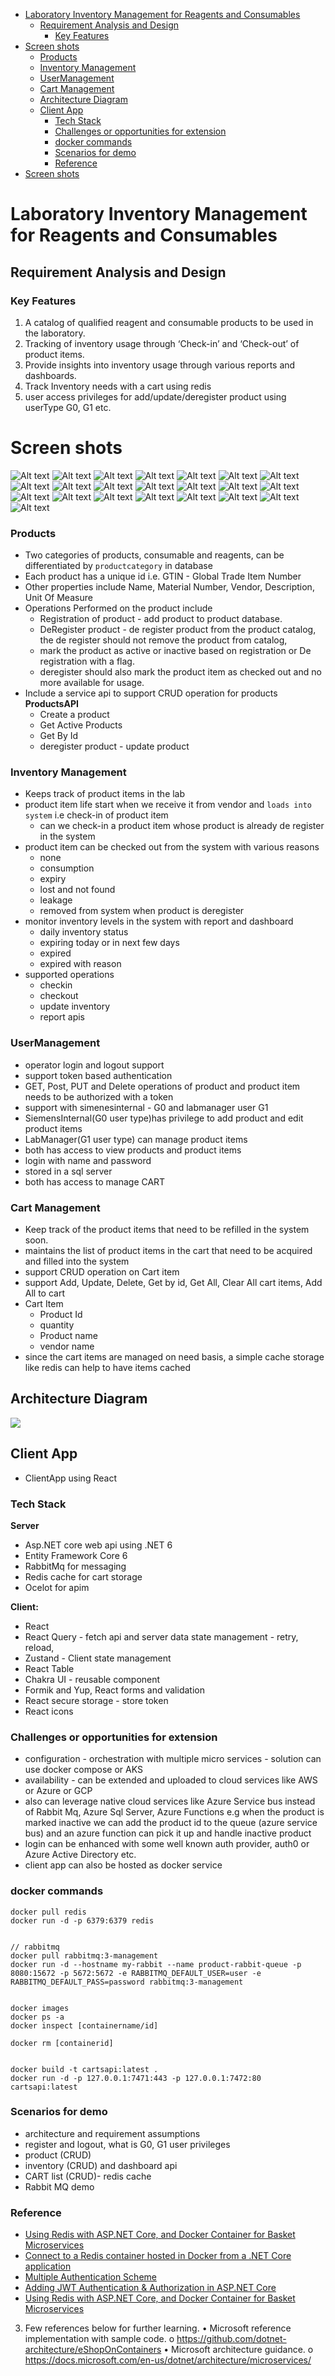 
<!-- TOC -->
* [Laboratory Inventory Management for Reagents and Consumables](#laboratory-inventory-management-for-reagents-and-consumables)
  * [Requirement Analysis and Design](#requirement-analysis-and-design)
    * [Key Features](#key-features)
* [Screen shots](#screen-shots)
    * [Products](#products)
    * [Inventory Management](#inventory-management)
    * [UserManagement](#usermanagement)
    * [Cart Management](#cart-management)
  * [Architecture Diagram](#architecture-diagram)
  * [Client App](#client-app)
    * [Tech Stack](#tech-stack)
    * [Challenges or opportunities for extension](#challenges-or-opportunities-for-extension)
    * [docker commands](#docker-commands)
    * [Scenarios for demo](#scenarios-for-demo)
    * [Reference](#reference)
* [Screen shots](#screen-shots-1)
<!-- TOC -->
# Laboratory Inventory Management for Reagents and Consumables
## Requirement Analysis and Design

### Key Features
1. A catalog of qualified reagent and consumable products to be used in the laboratory.
2. Tracking of inventory usage through ‘Check-in’ and ‘Check-out’ of product items.
3. Provide insights into inventory usage through various reports and dashboards.
4. Track Inventory needs with a cart using redis
5. user access privileges for add/update/deregister product using userType G0, G1 etc.

# Screen shots

![Alt text](docs/2023-07-23_14h03_57.png)
![Alt text](docs/2023-07-23_14h04_01.png)
![Alt text](docs/2023-07-23_14h04_07.png)
![Alt text](docs/2023-07-23_14h04_20.png)
![Alt text](docs/2023-07-23_14h04_36.png)
![Alt text](docs/2023-07-23_14h04_40.png)
![Alt text](docs/2023-07-23_14h04_44.png)
![Alt text](docs/2023-07-23_14h04_49.png)
![Alt text](docs/2023-07-23_14h04_54.png)
![Alt text](docs/2023-07-23_14h04_58.png)
![Alt text](docs/2023-07-23_14h05_23.png)
![Alt text](docs/2023-07-23_14h06_15.png)
![Alt text](docs/2023-07-23_14h06_26.png)
![Alt text](docs/2023-07-23_14h06_36.png)
![Alt text](docs/2023-07-23_14h06_43.png)
![Alt text](docs/2023-07-23_14h07_08.png)
![Alt text](docs/2023-07-23_14h07_12.png)
![Alt text](docs/2023-07-23_14h07_16.png)
![Alt text](docs/2023-07-23_14h07_20.png)
![Alt text](docs/2023-07-23_14h07_27.png)
![Alt text](docs/2023-07-23_14h07_55.png)
![Alt text](docs/2023-07-23_14h08_00.png)


### Products
  - Two categories of products, consumable and reagents, can be differentiated by `productcategory` in database
  - Each product has a unique id i.e. GTIN - Global Trade Item Number
  - Other properties include Name, Material Number, Vendor, Description, Unit Of Measure
  - Operations Performed on the product include
    - Registration of product - add product to product database.
    - DeRegister product - de register product from the product catalog, the de register should not remove the product from catalog, 
    - mark the product as active or inactive based on registration or De registration with a flag.
    - deregister should also mark the product item as checked out and no more available for usage.
  - Include a service api to support CRUD operation for products **ProductsAPI**
    - Create a product
    - Get Active Products
    - Get By Id
    - deregister product - update product 
### Inventory Management
  - Keeps track of product items in the lab
  - product item life start when we receive it from vendor and `loads into system` i.e check-in of product item
    - can we check-in a product item whose product is already de register in the system
  - product item can be checked out from the system with various reasons  
    - none
    - consumption
    - expiry
    - lost and not found
    - leakage
    - removed from system when product is deregister
  - monitor inventory levels in the system with report and dashboard 
    - daily inventory status
    - expiring today or in next few days
    - expired
    - expired with reason
  - supported operations
    - checkin 
    - checkout
    - update inventory
    - report apis

  
### UserManagement
  - operator login and logout support 
  - support token based authentication
  - GET, Post, PUT and Delete operations of product and product item needs to be authorized with a token
  - support with simenesinternal - G0 and labmanager user G1
  - SiemensInternal(G0 user type)has privilege to add product and edit product items
  - LabManager(G1 user type) can manage product items
  - both has access to view products and product items
  - login with name and password
  - stored in a sql server
  - both has access to manage CART

### Cart Management
  - Keep track of the product items that need to be refilled in the system soon.
  - maintains the list of product items in the cart that need to be acquired and filled into the system
  - support CRUD operation on Cart item
  - support Add, Update, Delete, Get by id, Get All, Clear All cart items, Add All to cart
  - Cart Item
    - Product Id 
    - quantity 
    - Product name
    - vendor name 
  - since the cart items are managed on need basis, a simple cache storage like redis can help to have items cached

## Architecture Diagram
  ![](design.png)

## Client App
- ClientApp using React
  
### Tech Stack
 **Server**
 - Asp.NET core web api using .NET 6
 - Entity Framework Core 6
 - RabbitMq for messaging
 - Redis cache for cart storage
 - Ocelot for apim

**Client:**
 - React
 - React Query - fetch api and server data state management - retry, reload, 
 - Zustand - Client state management
 - React Table
 - Chakra UI  - reusable component
 - Formik and Yup, React forms and validation
 - React secure storage  - store token
 - React icons

### Challenges or opportunities for extension
 - configuration - orchestration with multiple micro services - solution can use docker compose or AKS
 - availability - can be extended and uploaded to cloud services like AWS or Azure or GCP
 - also can leverage native cloud services like Azure Service bus instead of Rabbit Mq, Azure Sql Server, Azure Functions e.g when the product is marked inactive we can add the product id to the queue (azure service bus) and an azure function can pick it up and handle inactive product
 - login can be enhanced with some well known auth provider, auth0 or Azure Active Directory etc.
 - client app can also be hosted as docker service

 
### docker commands

  ```docker
  docker pull redis
  docker run -d -p 6379:6379 redis
  

  // rabbitmq
  docker pull rabbitmq:3-management
  docker run -d --hostname my-rabbit --name product-rabbit-queue -p 8080:15672 -p 5672:5672 -e RABBITMQ_DEFAULT_USER=user -e RABBITMQ_DEFAULT_PASS=password rabbitmq:3-management 


  docker images
  docker ps -a
  docker inspect [containername/id]
  
  docker rm [containerid]


 docker build -t cartsapi:latest .
 docker run -d -p 127.0.0.1:7471:443 -p 127.0.0.1:7472:80 cartsapi:latest
  ```

  ### Scenarios for demo
   - architecture and requirement assumptions
   - register and logout, what is G0, G1 user privileges
   - product (CRUD)
   - inventory (CRUD) and dashboard api
   - CART list (CRUD)- redis cache
   - Rabbit MQ demo
  


  ### Reference
  - [Using Redis with ASP.NET Core, and Docker Container for Basket Microservices](https://medium.com/aspnetrun/using-redis-with-asp-net-core-and-docker-container-for-basket-microservices-715ff739186e)
  - [Connect to a Redis container hosted in Docker from a .NET Core application](https://jeremylindsayni.wordpress.com/2016/11/24/connect-to-a-redis-container-hosted-in-docker-from-a-net-core-application/)
  - [Multiple Authentication Scheme](https://medium.com/@lucas.rafael.araujo/asp-net-core-3-1-multiple-authentication-schemes-with-jwt-c860d673a71f)
  - [Adding JWT Authentication & Authorization in ASP.NET Core](https://youtu.be/mgeuh8k3I4g)
  - [Using Redis with ASP.NET Core, and Docker Container for Basket Microservices](https://medium.com/aspnetrun/using-redis-with-asp-net-core-and-docker-container-for-basket-microservices-715ff739186e)

3.	Few references below for further learning.
•	Microsoft reference implementation with sample code.
[](https://docs.microsoft.com/en-us/dotnet/architecture/cloud-native/introduce-eshoponcontainers-reference-app)
o	https://github.com/dotnet-architecture/eShopOnContainers
•	Microsoft architecture guidance.
o	https://docs.microsoft.com/en-us/dotnet/architecture/microservices/




